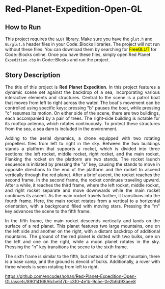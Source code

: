 # Red-Planet-Expedition-Open-GL

## How to Run
<p align "justify">This project requires the <code>GLUT</code> library. Make sure you have the <code>glut.h</code> and <code>GL/glut.h</code> header files in your Code::Blocks libraries. The project will not run without these files. You can download them by searching for <mark>FreeGLUT</mark> for Code::Blocks online. Once you have these files, simply open Red Planet <code>Expedition.cbp</code> in Code::Blocks and run the project.</p>

## Story Description
<p align="justify">The title of this project is <b>Red Planet Expedition</b>. In this project features a dynamic scene set against the backdrop of a sea, incorporating various interactive elements and structures. Central to the scene is a patrol boat that moves from left to right across the water. The boat's movement can be controlled using specific keys: pressing "b" pauses the boat, while pressing "c" resumes its motion. On either side of the scene, there are two buildings, each accompanied by a pair of trees. The right-side building is notable for its rooftop antenna, which rotates continuously. To protect these structures from the sea, a sea dam is included in the environment.</p>

<p align="justify">Adding to the aerial dynamics, a drone equipped with two rotating propellers flies from left to right in the sky. Between the two buildings stands a platform that supports a rocket, which is divided into three sections: the left rocket, middle rocket, right rocket, and the main rocket. Flanking the rocket on the platform are two stands. The rocket launch sequence is initiated by pressing the "a" key, causing the stands to move in opposite directions to the end of the platform and the rocket to ascend vertically through the red planet. After a brief ascent, the rocket reaches the second frame.
In the second frame, the rocket continues traveling upward. After a while, it reaches the third frame, where the left rocket, middle rocket, and right rocket separate and move downwards while the main rocket continues its ascent. As the main rocket travels further, it transitions into the fourth frame. Here, the main rocket rotates from a vertical to a horizontal orientation, with a background filled with moving stars. Pressing the "m" key advances the scene to the fifth frame.</p>

<p align="justify">In the fifth frame, the main rocket descends vertically and lands on the surface of a red planet. This planet features two large mountains, one on the left side and another on the right, with a distant backdrop of additional mountains. The ground of the red planet is dotted with two bulks, one on the left and one on the right, while a moon planet rotates in the sky. Pressing the "n" key transitions the scene to the sixth frame.</p>

<p align="justify">The sixth frame is similar to the fifth, but instead of the right mountain, there is a base camp, and the ground is devoid of bulks. Additionally, a rover with three wheels is seen rotating from left to right.</p> 

https://github.com/encodeshohan/Red-Planet-Expedition-Open-GL/assets/89014168/6cbe5f7b-c3f0-4e1b-9c5e-0e2b6d93aee8
